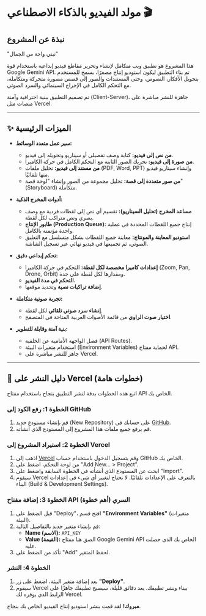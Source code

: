 # مولد الفيديو بالذكاء الاصطناعي 🎬

## نبذة عن المشروع

"نبني واحة من الجمال"

هذا المشروع هو تطبيق ويب متكامل لإنشاء وتحرير مقاطع فيديو إبداعية باستخدام قوة Google Gemini API. تم بناء التطبيق ليكون استوديو إنتاج مصغرًا، يسمح للمستخدم بتحويل الأفكار، النصوص، وحتى المستندات والصور إلى قصص مصورة متحركة ومتكاملة، مع التحكم الكامل في الإخراج السينمائي والسرد الصوتي.

تم تصميم التطبيق ببنية احترافية وآمنة (Client-Server)، جاهزة للنشر مباشرة على منصات مثل Vercel.

---

## ✨ الميزات الرئيسية

- **سير عمل متعدد الوسائط:**
  - **من نص إلى فيديو:** كتابة وصف تفصيلي أو سيناريو وتحويله إلى فيديو.
  - **من صورة إلى فيديو:** تحريك الصور الثابتة مع التحكم الكامل في حركة الكاميرا.
  - **من مستند إلى فيديو:** تحليل ملفات (PDF, Word, PPT) وإنشاء سيناريو فيديو منها تلقائيًا.
  - **من صور متعددة إلى قصة:** تحليل مجموعة من الصور وإنشاء "لوحة قصة" (Storyboard) متكاملة.

- **أدوات المخرج الذكية:**
  - **مساعد المخرج (تحليل السيناريو):** تقسيم أي نص إلى لقطات فردية مع وصف بصري ونص متراكب لكل لقطة.
  - **طابور الإنتاج (Production Queue):** إنتاج جميع اللقطات المحددة في عملية واحدة مؤتمتة بالكامل.
  - **استوديو المعاينة والمونتاج:** معاينة جميع اللقطات بشكل متسلسل مع التعليق الصوتي، ثم تجميعها في فيديو نهائي عبر تسجيل الشاشة.
  
- **تحكم إبداعي دقيق:**
  - **إعدادات كاميرا مخصصة لكل لقطة:** التحكم في حركة الكاميرا (Zoom, Pan, Drone, Orbit) ومقدارها لكل لقطة على حدة.
  - **التحكم في مدة الفيديو.**
  - **إضافة تراكبات نصية** وتحديد موقعها.

- **تجربة صوتية متكاملة:**
  - **إنشاء سرد صوتي تلقائي** لكل لقطة.
  - **اختيار صوت الراوي** من قائمة الأصوات العربية المتاحة في المتصفح.

- **بنية آمنة وقابلة للتطوير:**
  - فصل الواجهة الأمامية عن الخلفية (API Routes).
  - استخدام متغيرات البيئة (Environment Variables) لحماية مفتاح API.
  - جاهز للنشر مباشرة على Vercel.

---

## 🚀 دليل النشر على Vercel (خطوات هامة)

اتبع هذه الخطوات بدقة لنشر التطبيق بنجاح باستخدام مفتاح API الخاص بك.

### الخطوة 1: رفع الكود إلى GitHub
1. قم بإنشاء مستودع جديد (New Repository) على حسابك في [GitHub](https://github.com).
2. قم برفع جميع ملفات هذا المشروع إلى المستودع الذي أنشأته.

### الخطوة 2: استيراد المشروع إلى Vercel
1. اذهب إلى [Vercel](https://vercel.com) وقم بتسجيل الدخول باستخدام حساب GitHub الخاص بك.
2. من لوحة التحكم، اضغط على "Add New... > Project".
3. ابحث عن المستودع الذي أنشأته في الخطوة السابقة واضغط على "Import".
4. سيقوم Vercel بالتعرف على الإعدادات تلقائيًا. لا تحتاج لتغيير أي شيء في إعدادات البناء (Build & Development Settings).

### الخطوة 3: إضافة مفتاح API السري (أهم خطوة)
1. قبل الضغط على "Deploy"، افتح قسم **"Environment Variables"** (متغيرات البيئة).
2. قم بإنشاء متغير جديد بالتفاصيل التالية:
   - **Name (الاسم):** `API_KEY`
   - **Value (القيمة):** الصق هنا مفتاح Google Gemini API الخاص بك الذي حصلت عليه.
3. تأكد من الضغط على "Add" لحفظ المتغير.

### الخطوة 4: النشر
1. بعد إضافة متغير البيئة، اضغط على زر **"Deploy"**.
2. سيقوم Vercel ببناء ونشر تطبيقك. بعد دقائق قليلة، سيصبح تطبيقك جاهزًا على الرابط الذي يوفره لك Vercel.

**مبروك!** لقد قمت بنشر استوديو إنتاج الفيديو الخاص بك بنجاح.
